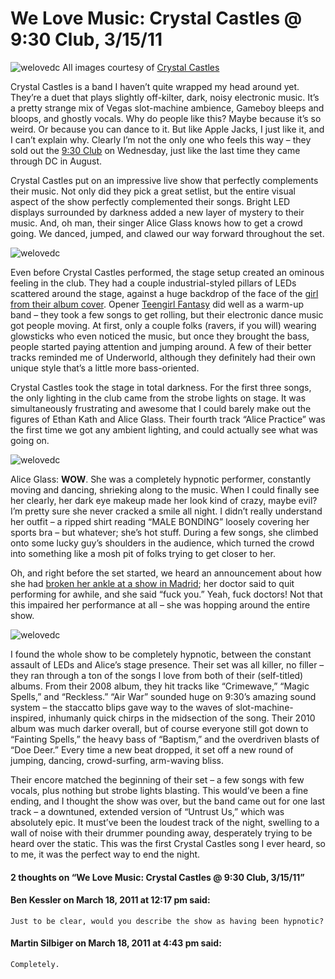 # We Love Music: Crystal Castles @ 9:30 Club, 3/15/11

![welovedc](/images/cc1_5536469190_o.jpg "cc1")
All images courtesy of [Crystal Castles](http://crystalcastles.com/)

Crystal Castles is a band I haven’t quite wrapped my head around yet. They’re a duet that plays slightly off-kilter, dark, noisy electronic music. It’s a pretty strange mix of Vegas slot-machine ambience, Gameboy bleeps and bloops, and ghostly vocals. Why do people like this? Maybe because it’s so weird. Or because you can dance to it. But like Apple Jacks, I just like it, and I can’t explain why. Clearly I’m not the only one who feels this way – they sold out the [9:30 Club](http://www.930.com/) on Wednesday, just like the last time they came through DC in August.

Crystal Castles put on an impressive live show that perfectly complements their music. Not only did they pick a great setlist, but the entire visual aspect of the show perfectly complemented their songs. Bright LED displays surrounded by darkness added a new layer of mystery to their music. And, oh man, their singer Alice Glass knows how to get a crowd going. We danced, jumped, and clawed our way forward throughout the set.

![welovedc](/images/cc3_5536476244_o.jpg "cc3")

Even before Crystal Castles performed, the stage setup created an ominous feeling in the club. They had a couple industrial-styled pillars of LEDs scattered around the stage, against a huge backdrop of the face of the [girl from their album cover](http://www.myspace.com/crystalcastles/photos/72698467#%7B%22ImageId%22%3A72698467%7D). Opener [Teengirl Fantasy](http://www.myspace.com/teengirlfantasy) did well as a warm-up band – they took a few songs to get rolling, but their electronic dance music got people moving. At first, only a couple folks (ravers, if you will) wearing glowsticks who even noticed the music, but once they brought the bass, people started paying attention and jumping around. A few of their better tracks reminded me of Underworld, although they definitely had their own unique style that’s a little more bass-oriented.

Crystal Castles took the stage in total darkness. For the first three songs, the only lighting in the club came from the strobe lights on stage. It was simultaneously frustrating and awesome that I could barely make out the figures of Ethan Kath and Alice Glass. Their fourth track “Alice Practice” was the first time we got any ambient lighting, and could actually see what was going on.

![welovedc](/images/cc2_5535898657_o.jpg "cc2")

Alice Glass: **WOW**. She was a completely hypnotic performer, constantly moving and dancing, shrieking along to the music. When I could finally see her clearly, her dark eye makeup made her look kind of crazy, maybe evil? I’m pretty sure she never cracked a smile all night. I didn’t really understand her outfit – a ripped shirt reading “MALE BONDING” loosely covering her sports bra – but whatever; she’s hot stuff. During a few songs, she climbed onto some lucky guy’s shoulders in the audience, which turned the crowd into something like a mosh pit of folks trying to get closer to her.

Oh, and right before the set started, we heard an announcement about how she had [broken her ankle at a show in Madrid](http://en.wikinoticia.com/entertainment/Music/73992-alice-glass-make-a-show-on-crutches-crystal-castles); her doctor said to quit performing for awhile, and she said “fuck you.” Yeah, fuck doctors! Not that this impaired her performance at all – she was hopping around the entire show.

![welovedc](/images/cc4_5536499170_o.jpg "cc4")

I found the whole show to be completely hypnotic, between the constant assault of LEDs and Alice’s stage presence. Their set was all killer, no filler – they ran through a ton of the songs I love from both of their (self-titled) albums. From their 2008 album, they hit tracks like “Crimewave,” “Magic Spells,” and “Reckless.” “Air War” sounded huge on 9:30’s amazing sound system – the staccatto blips gave way to the waves of slot-machine-inspired, inhumanly quick chirps in the midsection of the song. Their 2010 album was much darker overall, but of course everyone still got down to “Fainting Spells,” the heavy bass of “Baptism,” and the overdriven blasts of “Doe Deer.” Every time a new beat dropped, it set off a new round of jumping, dancing, crowd-surfing, arm-waving bliss.

Their encore matched the beginning of their set – a few songs with few vocals, plus nothing but strobe lights blasting. This would’ve been a fine ending, and I thought the show was over, but the band came out for one last track – a downtuned, extended version of “Untrust Us,” which was absolutely epic. It must’ve been the loudest track of the night, swelling to a wall of noise with their drummer pounding away, desperately trying to be heard over the static. This was the first Crystal Castles song I ever heard, so to me, it was the perfect way to end the night.

#### 2 thoughts on “We Love Music: Crystal Castles @ 9:30 Club, 3/15/11”

#### Ben Kessler on March 18, 2011 at 12:17 pm said:
    Just to be clear, would you describe the show as having been hypnotic?

#### Martin Silbiger on March 18, 2011 at 4:43 pm said:
    Completely.